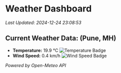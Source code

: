 
# Weather Dashboard

_Last Updated: 2024-12-24 23:08:53_

## Current Weather Data: (Pune, MH)
- **Temperature:** 19.9 °C ![Temperature Badge](https://img.shields.io/badge/Temperature-Low%20Temp-blue)
- **Wind Speed:** 0.4 km/h ![Wind Speed Badge](https://img.shields.io/badge/Wind%20Speed-Low%20Wind-blue)

*Powered by Open-Meteo API*
